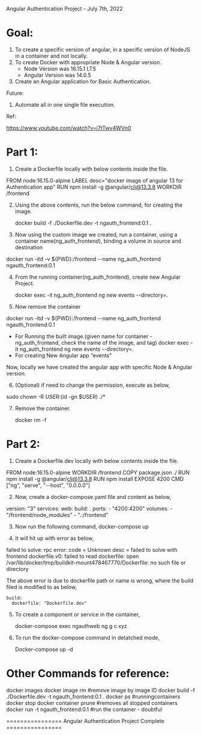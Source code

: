 Angular Authentication Project - July 7th, 2022


Goal:
====
1. To create a specific version of angular, in a specific version of NodeJS in a container and not locally.
2. To create Docker with appropriate Node & Angular version.
    - Node Version was 16.15.1 LTS
    - Angular Version was 14.0.5
3. Create an Angular application for Basic Authentication.

Future:

1. Automate all in one single file execution.

Ref:

https://www.youtube.com/watch?v=i7tTwv4WVn0



Part 1:
=====
1. Create a Dockerfile locally with below contents inside the file.

FROM node:16.15.0-alpine
LABEL desc="docker image of angular 13 for Authentication app"
RUN npm install -g @angular/cli@13.3.8
WORKDIR /frontend

2. Using the above contents, run the below command, for creating the image.

	docker build -f ./Dockerfile.dev -t ngauth_frontend:0.1 .

3. Now using the custom image we created, run a container, using a container name(ng_auth_frontend), binding a volume in source and destination

docker run -itd -v ${PWD}:/frontend --name ng_auth_frontend ngauth_frontend:0.1

4. From the running container(ng_auth_frontend), create new Angular Project.

	docker exec -it ng_auth_frontend ng new events --directory=.

5. Now remove the container

docker run -itd -v ${PWD}:/frontend --name ng_auth_frontend ngauth_frontend:0.1
- For Running the built image.(given name for container - ng_auth_frontend, check the name of the image, and tag)
docker exec -it ng_auth_frontend ng new events --directory=.
- For creating New Angular app “events”

Now, locally we have created the angular app with specific Node & Angular version.

6. (Optional) if need to change the permission, execute as below,

sudo chown -R $USER:$(id -gn $USER) ./*

7. Remove the container.

	docker rm -f <container-name>

Part 2:
=====

1. Create a Dockerfile.dev locally with below contents inside the file.

FROM node:16.15.0-alpine
WORKDIR /frontend
COPY package.json ./
RUN npm install -g @angular/cli@13.3.8
RUN npm install
EXPOSE 4200
CMD ["ng", "serve", "--host", "0.0.0.0"]

2. Now, create a docker-compose.yaml file and content as below,

version: "3"
services:
  web:
    build: .
    ports: 
      - "4200:4200"
    volumes:
      - "/frontend/node_modules"
      - ".:/frontend"

3. Now run the following command,
	docker-compose up

4. It will hit up with error as below,

failed to solve: rpc error: code = Unknown desc = failed to solve with frontend dockerfile.v0: failed to read dockerfile: open /var/lib/docker/tmp/buildkit-mount478467770/Dockerfile: no such file or directory

The above error is due to dockerfile path or name is wrong, where the build filed is modified to as below,

    build:
      dockerfile: "Dockerfile.dev"

5. To create a component or service in the container,

	docker-compose exec ngauthweb ng g c xyz

6. To run the docker-compose command in detatched mode,

	Docker-compose up -d


Other Commands for reference:
===================

docker images
docker image rm <imageID> #remove image by image ID
docker build -f ./Dockerfile.dev -t ngauth_frontend:0.1 .
docker ps #runningcontainers
docker stop <containerID>
docker container prune #removes all stopped containers
docker run -t ngauth_frontend:0.1 #run the container - doubtful

================ Angular Authentication Project Complete ================